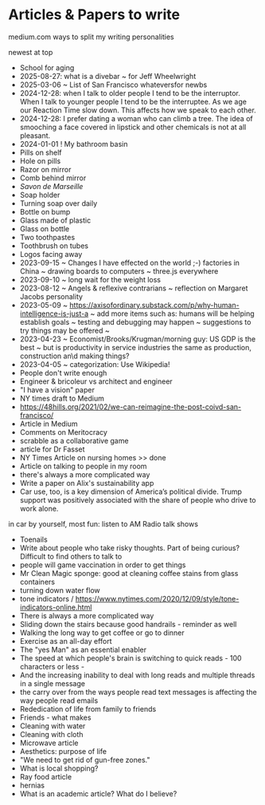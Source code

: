 # Articles &amp; Papers to write

medium.com ways to split my writing personalities

newest at top

* School for aging
* 2025-08-27: what is a divebar ~ for Jeff Wheelwright
* 2025-03-06 ~ List of San Francisco whateversfor newbs
* 2024-12-28: when I talk to older people I tend to be the interruptor. When I talk to younger people I tend to be the interruptee. As we age our Reaction Time slow down. This affects how we speak to each other.
* 2024-12-28: I prefer dating a woman who can climb a tree. The idea of smooching a face covered in lipstick and other chemicals is not at all pleasant.
* 2024-01-01 ! My bathroom basin
* Pills on shelf
* Hole on pills
* Razor on mirror
* Comb behind mirror
* _Savon de Marseille_
* Soap holder
* Turning soap over daily
* Bottle on bump
* Glass made of plastic
* Glass on bottle
* Two toothpastes
* Toothbrush on tubes
* Logos facing away
* 2023-09-15 ~ Changes I have effected on the world ;-) factories in China ~ drawing boards to computers ~ three.js everywhere&nbsp;
* 2023-09-10 ~ long wait for the weight loss
* 2023-08-12 ~ Angels &amp; reflexive contrarians ~ reflection on Margaret Jacobs personality
* 2023-05-09 ~ <a href="https://axisofordinary.substack.com/p/why-human-intelligence-is-just-a">https://axisofordinary.substack.com/p/why-human-intelligence-is-just-a</a> ~ add more items such as: humans will be helping establish goals ~ testing and debugging may happen ~ suggestions to try things may be offered ~
* 2023-04-23 ~ Economist/Brooks/Krugman/morning guy: US GDP is the best ~ but is productivity in service industries the same as production, construction an\d making things?
* 2023-04-05 ~ categorization: Use Wikipedia!
* People don't write enough
* Engineer &amp; bricoleur vs architect and engineer
* "I have a vision" paper
* NY times draft to Medium
* <a href="https://48hills.org/2021/02/we-can-reimagine-the-post-coivd-san-francisco/">https://48hills.org/2021/02/we-can-reimagine-the-post-coivd-san-francisco/</a>
* Article in Medium
* Comments on Meritocracy
* scrabble as a collaborative game
* article for Dr Fasset
* NY Times Article on nursing homes &gt;&gt; done
* Article on talking to people in my room
* there's always a more complicated way
* Write a paper on Alix's sustainability app
* Car use, too, is a key dimension of America’s political divide. Trump support was positively associated with the share of people who drive to work alone.

in car by yourself, most fun: listen to AM Radio talk shows

* Toenails
* Write about people who take risky thoughts. Part of being curious? Difficult to find others to talk to
* people will game vaccination in order to get things
* Mr Clean Magic sponge: good at cleaning coffee stains from glass containers
* turning down water flow
* tone indicators / <a href="https://www.nytimes.com/2020/12/09/style/tone-indicators-online.html">https://www.nytimes.com/2020/12/09/style/tone-indicators-online.html</a>
* There is always a more complicated way
* Sliding down the stairs because good handrails - reminder as well
* Walking the long way to get coffee or go to dinner
* Exercise as an all-day effort
* The "yes Man" as an essential enabler
* The speed at which people's brain is switching to quick reads - 100 characters or less -
* And the increasing inability to deal with long reads and multiple threads in a single message
* the carry over from the ways people read text messages is affecting the way people read emails
* Rededication of life from family to friends
* Friends - what makes
* Cleaning with water
* Cleaning with cloth
* Microwave article
* Aesthetics: purpose of life
* "We need to get rid of gun-free zones."
* What is local shopping?
* Ray food article
* hernias
* What is an academic article? What do I believe?
